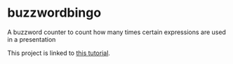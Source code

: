 # buzzwordbingo

A buzzword counter to count how many times certain expressions are used in a presentation

This project is linked to [this tutorial](https://sebastien-arbogast.com/2022/05/02/multi-environment-flutter-projects-with-flavors/).